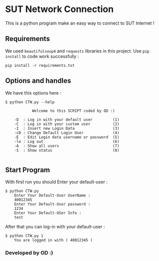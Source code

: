 # SUT Network Connection
This is a python program make an easy way to connect to SUT Internet !
## Requirements
We used ```beautifulsoup4``` and ```requests``` libraries in this project.
Use ```pip install``` to code work successfully :
```
pip install -r requirements.txt 
```
## Options and handles
We have this options here :
```
$ python CTW.py --help      

            Welcome to this SCRIPT coded by OD :)

    -D  : Log in with your default user         (1)
    -C  : Log in with your custom user          (2)
    -I  : Insert new Login Data                 (3)
    -cD : Change Default Login User             (4)
    -E  : Edit Login data username or password  (5)
    -lo : Log out                               (6)
    -A  : Show all users                        (7)
    -S  : Show status                           (8)
    

```
## Start Program
With first run you should Enter your default-user :
```
$ python CTW.py       
    Enter Your Default-User UserName : 
    40012345
    Enter Your Default-User password : 
    1234   
    Enter Your Default-USer Info : 
    test

```
After that you can log-in with your default-user :
```
$ python CTW.py 1
    You are logged in with ( 40012345 )

```

### Developed by OD :)
